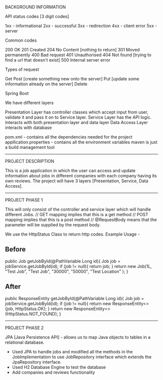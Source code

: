 BACKGROUND INFORMATION

API status codes [3 digit codes]

1xx - informational
2xx - successful
3xx - redirection
4xx - client error
5xx - server

Common codes

200 OK
201 Created
204 No Content [nothing to return]
301 Moved permanently
400 Bad request
401 Unauthorised
404 Not found [trying to find a url that doesn't exist]
500 Internal server error

Types of request

Get
Post [create something new onto the server]
Put [update some information already on the server]
Delete

Spring Boot

We have different layers

Presentation Layer
has controller classes which accept input from user, validate it and pass it on to Service layer.
Service Layer
has the API logic. Interacts with both presentation layer and data layer
Data Access Layer
interacts with database

pom.xml - contains all the dependencies needed for the project
appllication.properties - contains all the environment variables
maven is just a build management tool

------------------------------------------------------------------------------------------------------
PROJECT DESCRIPTION

This is a job application in which the user can access and update information about jobs in different 
companies with each company having its own reviews. The project will have 3 layers [Presentation, Service,
Data Access].

------------------------------------------------------------------------------------------------------
PROJECT PHASE 1

This will only consist of the controller and service layer which will handle different Jobs.
// GET mapping implies that this is a get method
// POST mapping implies that this is a post method
// @RequestBody means that the parameter will be supplied by the request body.

We use the HttpStatus Class to return http codes.
Example Usage -

Before
- 
public Job getJobById(@PathVariable Long id){
Job job = jobService.getJobById(id);
if (job != null){
return job;
}
return new Job(1L, "Test Job", "Test Job", "30000", "50000", "Test Location" );
}

After
-
public ResponseEntity<Job> getJobById(@PathVariable Long id){
Job job = jobService.getJobById(id);
if (job != null){
return new ResponseEntity<>(job, HttpStatus.OK);
}
return new ResponseEntity<>(HttpStatus.NOT_FOUND);
}

------------------------------------------------------------------------------------------------
PROJECT PHASE 2

JPA [Java Persistence API] - allows us to map Java objects to tables in a relational database.
- Used JPA to handle jobs and modified all the methods in the JobImplementation to use JobRepository
interface which extends the JpaRepository interface.
- Used H2 Database Engine to test the database
- Add companies and reviews functionality


